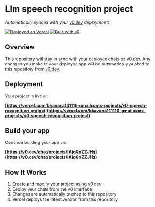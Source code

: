 # Llm speech recognition project

*Automatically synced with your [v0.dev](https://v0.dev) deployments*

[![Deployed on Vercel](https://img.shields.io/badge/Deployed%20on-Vercel-black?style=for-the-badge&logo=vercel)](https://vercel.com/bhavana141116-gmailcoms-projects/v0-speech-recognition-project)
[![Built with v0](https://img.shields.io/badge/Built%20with-v0.dev-black?style=for-the-badge)](https://v0.dev/chat/projects/IAjgQnZZJHq)

## Overview

This repository will stay in sync with your deployed chats on [v0.dev](https://v0.dev).
Any changes you make to your deployed app will be automatically pushed to this repository from [v0.dev](https://v0.dev).

## Deployment

Your project is live at:

**[https://vercel.com/bhavana141116-gmailcoms-projects/v0-speech-recognition-project](https://vercel.com/bhavana141116-gmailcoms-projects/v0-speech-recognition-project)**

## Build your app

Continue building your app on:

**[https://v0.dev/chat/projects/IAjgQnZZJHq](https://v0.dev/chat/projects/IAjgQnZZJHq)**

## How It Works

1. Create and modify your project using [v0.dev](https://v0.dev)
2. Deploy your chats from the v0 interface
3. Changes are automatically pushed to this repository
4. Vercel deploys the latest version from this repository
